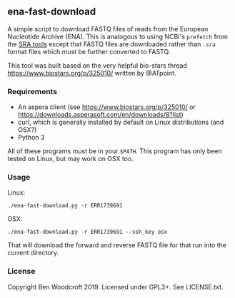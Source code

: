 ## ena-fast-download

A simple script to download FASTQ files of reads from the European Nucleotide
Archive (ENA). This is analogous to using NCBI's `prefetch` from the [SRA
tools](https://ncbi.github.io/sra-tools/) except that FASTQ files are downloaded
rather than `.sra` format files which must be further converted to FASTQ.

This tool was built based on the very helpful bio-stars thread
https://www.biostars.org/p/325010/ written by @ATpoint.

### Requirements

* An aspera client (see https://www.biostars.org/p/325010/ or
  https://downloads.asperasoft.com/en/downloads/8?list)
* curl, which is generally installed by default on Linux distributions (and
  OSX?)
* Python 3

All of these programs must be in your `$PATH`. This program has only been tested
on Linux, but may work on OSX too.

### Usage

Linux:
```
./ena-fast-download.py -r ERR1739691
```
OSX:
```
./ena-fast-download.py -r ERR1739691 --ssh_key osx
```

That will download the forward and reverse FASTQ file for that run into the
current directory.


### License

Copyright Ben Woodcroft 2019. Licensed under GPL3+. See LICENSE.txt.
